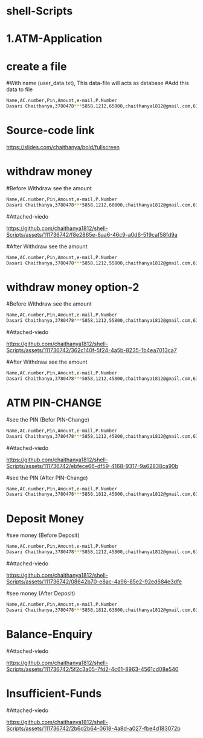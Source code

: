 # shell-Scripts
# 1.ATM-Application
# create a file
#With name  (user_data.txt),
 This  data-file will acts as database
#Add this data to file
```bash 
Name,AC.number,Pin,Amount,e-mail,P.Number
Dasari Chaithanya,3780478***5858,1212,65800,chaithanya1812@gmail.com,6303128***
```
# Source-code link

https://slides.com/chaithanya/bold/fullscreen

# withdraw money
#Before Withdraw see the amount
```bash 
Name,AC.number,Pin,Amount,e-mail,P.Number
Dasari Chaithanya,3780478***5858,1212,60800,chaithanya1812@gmail.com,6303128***
```
#Attached-viedo

https://github.com/chaithanya1812/shell-Scripts/assets/111736742/f8e2865e-8aa6-46c9-a0d6-519caf58fd9a

#After Withdraw see the amount
```bash 
Name,AC.number,Pin,Amount,e-mail,P.Number
Dasari Chaithanya,3780478***5858,1212,55800,chaithanya1812@gmail.com,6303128***
```
# withdraw money option-2

#Before Withdraw see the amount
```bash 
Name,AC.number,Pin,Amount,e-mail,P.Number
Dasari Chaithanya,3780478***5858,1212,55800,chaithanya1812@gmail.com,6303128***
```
#Attached-viedo

https://github.com/chaithanya1812/shell-Scripts/assets/111736742/362c140f-5f24-4a5b-8235-1b4ea7013ca7

#After Withdraw see the amount
```bash 
Name,AC.number,Pin,Amount,e-mail,P.Number
Dasari Chaithanya,3780478***5858,1212,45800,chaithanya1812@gmail.com,6303128***
```
# ATM PIN-CHANGE
#see the PIN (Befor PIN-Change)

```bash 
Name,AC.number,Pin,Amount,e-mail,P.Number
Dasari Chaithanya,3780478***5858,1212,45800,chaithanya1812@gmail.com,6303128***
```
#Attached-viedo

https://github.com/chaithanya1812/shell-Scripts/assets/111736742/ebfece66-df59-4168-9317-9a62838ca90b

#see the PIN (After PIN-Change)

```bash 
Name,AC.number,Pin,Amount,e-mail,P.Number
Dasari Chaithanya,3780478***5858,1812,45800,chaithanya1812@gmail.com,6303128***
```



# Deposit Money

#see money (Before Deposit)

```bash 
Name,AC.number,Pin,Amount,e-mail,P.Number
Dasari Chaithanya,3780478***5858,1212,45800,chaithanya1812@gmail.com,6303128***
```
#Attached-viedo

https://github.com/chaithanya1812/shell-Scripts/assets/111736742/08642b70-e8ac-4a96-85e2-92ed684e3dfe

#see money (After Deposit)

```bash 
Name,AC.number,Pin,Amount,e-mail,P.Number
Dasari Chaithanya,3780478***5858,1812,63800,chaithanya1812@gmail.com,6303128***
```

# Balance-Enquiry

#Attached-viedo

https://github.com/chaithanya1812/shell-Scripts/assets/111736742/5f2c3a05-7fd2-4c61-8963-4561cd08e540

# Insufficient-Funds
#Attached-viedo

https://github.com/chaithanya1812/shell-Scripts/assets/111736742/2b6d2b64-0618-4a8d-a027-fbe4d183072b




